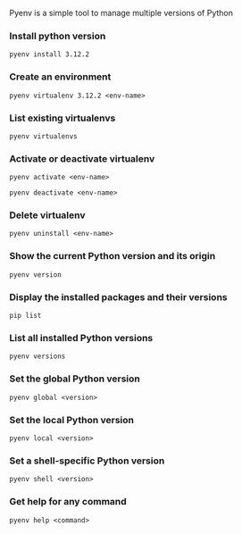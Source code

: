 Pyenv is a simple tool to manage multiple versions of Python

### Install python version
```
pyenv install 3.12.2
```

### Create an environment
```
pyenv virtualenv 3.12.2 <env-name>
```

### List existing virtualenvs
```
pyenv virtualenvs
```

### Activate or deactivate virtualenv
```
pyenv activate <env-name>
```
```
pyenv deactivate <env-name>
```


### Delete virtualenv
```
pyenv uninstall <env-name>
```

### Show the current Python version and its origin
```
pyenv version
```

### Display the installed packages and their versions
```
pip list
```

### List all installed Python versions
```
pyenv versions
```

### Set the global Python version
```
pyenv global <version>
```

### Set the local Python version
```
pyenv local <version>
```

### Set a shell-specific Python version
```
pyenv shell <version>
```

### Get help for any command
```
pyenv help <command>
```
